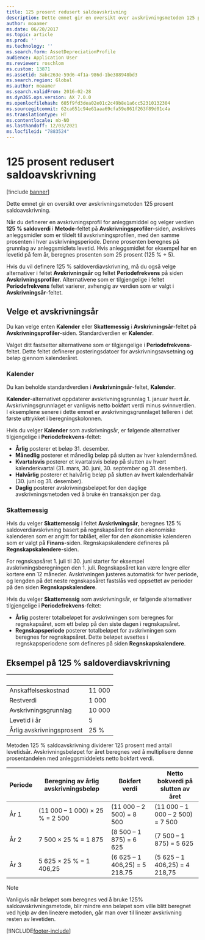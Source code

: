```yaml
---
title: 125 prosent redusert saldoavskrivning
description: Dette emnet gir en oversikt over avskrivningsmetoden 125 prosent saldoavskrivning.
author: moaamer
ms.date: 06/20/2017
ms.topic: article
ms.prod: ''
ms.technology: ''
ms.search.form: AssetDepreciationProfile
audience: Application User
ms.reviewer: roschlom
ms.custom: 13871
ms.assetid: 3abc263e-59d6-4f1a-986d-1be388948bd3
ms.search.region: Global
ms.author: moaamer
ms.search.validFrom: 2016-02-28
ms.dyn365.ops.version: AX 7.0.0
ms.openlocfilehash: 605f9fd3dea02e01c2c49b8e1a6cc52310132304
ms.sourcegitcommit: 62ca651c94e61aaa69cfa59e861f263f89d01c4a
ms.translationtype: HT
ms.contentlocale: nb-NO
ms.lasthandoff: 12/03/2021
ms.locfileid: "7883524"
---
```

# <a name="125-percent-reducing-balance-depreciation"></a>125 prosent redusert saldoavskrivning

[!include [banner](../includes/banner.md)]

Dette emnet gir en oversikt over avskrivningsmetoden 125 prosent saldoavskrivning.

Når du definerer en avskrivningsprofil for anleggsmiddel og velger verdien **125 % saldoverdi** i **Metode**-feltet på **Avskrivningsprofiler**-siden, avskrives anleggsmidler som er tildelt til avskrivningsprofilen, med den samme prosenten i hver avskrivningsperiode. Denne prosenten beregnes på grunnlag av anleggsmidlets levetid. Hvis anleggsmidlet for eksempel har en levetid på fem år, beregnes prosenten som 25 prosent (125 % ÷ 5).

Hvis du vil definere 125 % saldoverdiavskrivning, må du også velge alternativer i feltet **Avskrivningsår** og feltet **Periodefrekvens** på siden **Avskrivningsprofiler**. Alternativene som er tilgjengelige i feltet **Periodefrekvens** feltet varierer, avhengig av verdien som er valgt i **Avskrivningsår**-feltet.

## <a name="select-a-depreciation-year"></a>Velge et avskrivningsår
Du kan velge enten **Kalender** eller **Skattemessig** i **Avskrivningsår**-feltet på **Avskrivningsprofiler**-siden. Standardverdien er **Kalender**. 

Valget ditt fastsetter alternativene som er tilgjengelige i **Periodefrekvens**-feltet. Dette feltet definerer posteringsdatoer for avskrivningsavsetning og beløp gjennom kalenderåret.

### <a name="calendar"></a>Kalender

Du kan beholde standardverdien i **Avskrivningsår**-feltet, **Kalender**. 

**Kalender**-alternativet oppdaterer avskrivningsgrunnlag 1. januar hvert år. Avskrivningsgrunnlaget er vanligvis netto bokført verdi minus svinnverdien. I eksemplene senere i dette emnet er avskrivningsgrunnlaget telleren i det første uttrykket i beregningskolonnen. 

Hvis du velger **Kalender** som avskrivningsår, er følgende alternativer tilgjengelige i **Periodefrekvens**-feltet:

-   **Årlig** posterer et beløp 31. desember.
-   **Månedlig** posterer et månedlig beløp på slutten av hver kalendermåned.
-   **Kvartalsvis** posterer et kvartalsvis beløp på slutten av hvert kalenderkvartal (31. mars, 30. juni, 30. september og 31. desember).
-   **Halvårlig** posterer et halvårlig beløp på slutten av hvert kalenderhalvår (30. juni og 31. desember).
-   **Daglig** posterer avskrivningsbeløpet for den daglige avskrivningsmetoden ved å bruke én transaksjon per dag.

### <a name="fiscal"></a>Skattemessig

Hvis du velger **Skattemessig** i feltet **Avskrivningsår**, beregnes 125 % saldoverdiavskrivning basert på regnskapsåret for den økonomiske kalenderen som er angitt for tablået, eller for den økonomiske kalenderen som er valgt på **Finans**-siden. Regnskapskalendere defineres på **Regnskapskalendere**-siden. 

For regnskapsåret 1. juli til 30. juni starter for eksempel avskrivningsberegningen den 1. juli. Regnskapsåret kan være lengre eller kortere enn 12 måneder. Avskrivningen justeres automatisk for hver periode, og lengden på det neste regnskapsåret fastslås ved oppsettet av perioder på den siden **Regnskapskalendere**. 

Hvis du velger **Skattemessig** som avskrivningsår, er følgende alternativer tilgjengelige i **Periodefrekvens**-feltet:

-   **Årlig** posterer totalbeløpet for avskrivningen som beregnes for regnskapsåret, som ett beløp på den siste dagen i regnskapsåret.
-   **Regnskapsperiode** posterer totalbeløpet for avskrivningen som beregnes for regnskapsåret. Dette beløpet avsettes i regnskapsperiodene som defineres på siden **Regnskapskalendere**.

## <a name="example-of-125-reducing-balance-depreciation"></a>Eksempel på 125 % saldoverdiavskrivning

| &nbsp;                         | &nbsp; |
|--------------------------------|--------|
| Anskaffelseskostnad               | 11 000 |
| Restverdi                  | 1 000  |
| Avskrivningsgrunnlag              | 10 000 |
| Levetid i år             | 5      |
| Årlig avskrivningsprosent | 25 %    |

Metoden 125 % saldoavskrivning dividerer 125 prosent med antall levetidsår. Avskrivningsbeløpet for året beregnes ved å multiplisere denne prosentandelen med anleggsmiddelets netto bokført verdi.

| Periode | Beregning av årlig avskrivningsbeløp | Bokført verdi                    | Netto bokverdi på slutten av året |
|--------|-----------------------------------------------|-------------------------------|---------------------------------------|
| År 1 | (11 000 – 1 000) × 25 % = 2 500                | (11 000 – 2 500) = 8 500      | (11 000 – 1 000 – 2 500) = 7 500      |
| År 2 | 7 500 × 25 % = 1 875                           | (8 500 – 1 875) = 6 625       | (7 500 – 1 875) = 5 625               |
| År 3 | 5 625 × 25 % = 1 406,25                        | (6 625 – 1 406,25) = 5 218.75 | (5 625 – 1 406,25) = 4 218,75         |

> [!NOTE] 
> Vanligvis når beløpet som beregnes ved å bruke 125% saldoavskrivningsmetode, blir mindre enn beløpet som ville blitt beregnet ved hjelp av den lineære metoden, går man over til lineær avskrivning resten av levetiden.





[!INCLUDE[footer-include](../../includes/footer-banner.md)]
